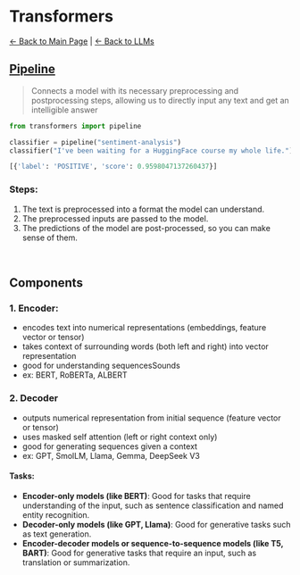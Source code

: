 # Transformers

[← Back to Main Page](../../README.md) | [← Back to LLMs](../README.md)

## [Pipeline](pipelines.md)
> Connects a model with its necessary preprocessing and postprocessing steps, allowing us to directly input any text and get an intelligible answer

```python
from transformers import pipeline

classifier = pipeline("sentiment-analysis")
classifier("I've been waiting for a HuggingFace course my whole life.")

[{'label': 'POSITIVE', 'score': 0.9598047137260437}]
```

### Steps:
1. The text is preprocessed into a format the model can understand.
2. The preprocessed inputs are passed to the model.
3. The predictions of the model are post-processed, so you can make sense of them.

<br>

## Components
### 1. Encoder:
- encodes text into numerical representations (embeddings, feature vector or tensor)
- takes context of surrounding words (both left and right) into vector representation
- good for understanding sequencesSounds
- ex: BERT, RoBERTa, ALBERT
### 2. Decoder
- outputs numerical representation from initial sequence (feature vector or tensor)
- uses masked self attention (left or right context only)
- good for generating sequences given a context
- ex: GPT, SmolLM, Llama, Gemma, DeepSeek V3

#### Tasks:
- <b>Encoder-only models (like BERT)</b>: Good for tasks that require understanding of the input, such as sentence classification and named entity recognition.
- <b>Decoder-only models (like GPT, Llama)</b>: Good for generative tasks such as text generation.
- <b>Encoder-decoder models or sequence-to-sequence models (like T5, BART)</b>: Good for generative tasks that require an input, such as translation or summarization.